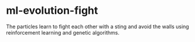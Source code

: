 # ml-evolution-fight
The particles learn to fight each other with a sting and avoid the walls using reinforcement learning and genetic algorithms.

